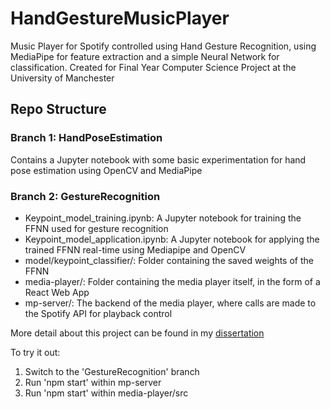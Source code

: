 # HandGestureMusicPlayer
Music Player for Spotify controlled using Hand Gesture Recognition, using MediaPipe for feature extraction and a simple Neural Network for classification.
Created for Final Year Computer Science Project at the University of Manchester

## Repo Structure

### Branch 1: HandPoseEstimation
Contains a Jupyter notebook with some basic experimentation for hand pose estimation using OpenCV and MediaPipe

### Branch 2: GestureRecognition
- Keypoint_model_training.ipynb: A Jupyter notebook for training the FFNN used for gesture recognition
- Keypoint_model_application.ipynb: A Jupyter notebook for applying the trained FFNN real-time using Mediapipe and OpenCV
- model/keypoint_classifier/: Folder containing the saved weights of the FFNN
- media-player/: Folder containing the media player itself, in the form of a React Web App
- mp-server/: The backend of the media player, where calls are made to the Spotify API for playback control

More detail about this project can be found in my [dissertation](https://www.overleaf.com/read/spnxstqsgfzh)

To try it out:
1. Switch to the 'GestureRecognition' branch
2. Run 'npm start' within mp-server
3. Run 'npm start' within media-player/src
